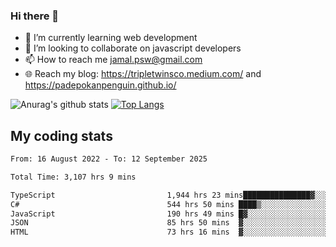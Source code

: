 ### Hi there 👋

<!--
**padepokanpenguin/padepokanpenguin** is a ✨ _special_ ✨ repository because its `README.md` (this file) appears on your GitHub profile.
-->

- 🌱 I’m currently learning  web development
- 👯 I’m looking to collaborate on javascript developers
- 📫 How to reach me jamal.psw@gmail.com
- 🌐 Reach my blog:
   https://tripletwinsco.medium.com/ and
   https://padepokanpenguin.github.io/

![Anurag's github stats](https://github-readme-stats.vercel.app/api?username=padepokanpenguin&count_private=true&disable_animations=false&show_icons=true&theme=default)
[![Top Langs](https://github-readme-stats.vercel.app/api/top-langs/?username=padepokanpenguin&theme=default&layout=compact)](https://github.com/padepokanpenguin)

## My coding stats

<!--START_SECTION:waka-->

```txt
From: 16 August 2022 - To: 12 September 2025

Total Time: 3,107 hrs 9 mins

TypeScript                         1,944 hrs 23 mins███████████████▓░░░░░░░░░   62.58 %
C#                                 544 hrs 50 mins ████▒░░░░░░░░░░░░░░░░░░░░   17.53 %
JavaScript                         190 hrs 49 mins █▓░░░░░░░░░░░░░░░░░░░░░░░   06.14 %
JSON                               85 hrs 50 mins  ▓░░░░░░░░░░░░░░░░░░░░░░░░   02.76 %
HTML                               73 hrs 16 mins  ▓░░░░░░░░░░░░░░░░░░░░░░░░   02.36 %
```

<!--END_SECTION:waka-->


